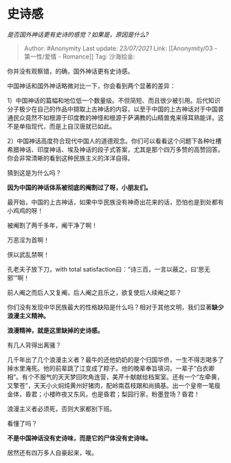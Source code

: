 # 史诗感
*是否国外神话更有史诗的感觉？如果是，原因是什么?*

> Author: #Anonymity
> Last update: *23/07/2021*
> Link: [[Anonymity/03 - 第一性/爱情 - Romance]]
> Tag:
> 沙海拾金:

你并没有观察错，的确，国外神话更有史诗感。

中国神话和国外神话略微对比一下，你会看到两个显著的差异：

1）中国神话的篇幅和地位低一个数量级。不但简短、而且很少被引用。后代知识分子极少在自己的作品中撷取上古神话的内容，以至于中国的上古神话对于中国普通民众竟然不如根源于印度教的神怪和根源于萨满教的山精兽鬼来得耳熟能详。这不是单指现代，而是上自汉唐就已如此。

2）中国神话高度符合现代中国人的道德观念。你们可以看看这个问题下各种吐槽希腊神话、印度神话、埃及神话的段子式答案，尤其是那个四万多赞的高赞回答。你会非常清晰的看到这种民族主义的洋洋自得。

猜到这是为什么吗？

**因为中国的神话体系被彻底的阉割过了呀，小朋友们。**

最开始，中国的上古神话，如果中华民族没有神奇出花来的话，恐怕也是到处都有小鸡鸡的呀！

被阉割了两千多年，阉干净了啊！

万恶淫为首啊！

侠以武乱禁啊！

孔老夫子放下刀，with total satisfaction曰：“诗三百，一言以蔽之，曰‘思无邪’”啊！

前人阉之而后人又复阉，后人阉之且乐之，欲复使后人续阉之耶？

你们没有发现中华民族最大的性格缺陷是什么吗？相对于其他文明，我们显著**缺少浪漫主义精神。**

**浪漫精神，就是这里缺掉的史诗感。**

有几人背得出离骚？

几千年出了几个浪漫主义者？最牛的还他奶奶的是个归国华侨，一生不得志喝多了掉水里淹死。他的前辈跳了江变成了粽子。他的晚辈奉旨填词，一辈子“白衣卿相”。有个不服气的天天梦回吹角连营，美芹十献献给档案室。还有一个“左牵黄，又擎苍”，天天小火焖炖黄州好猪肉，配岭南荔枝跟和尚搞基。出一个皇帝一笔瘦金体，昏君；小楼昨夜又东风，也是昏君；梨园行家，粉墨登场？昏君！

浪漫主义者必须死，否则大家都别下班。

看懂了吗？

**不是中国神话没有史诗味，而是它的尸体没有史诗味。**

居然还有四万多人自豪起来，唉。
